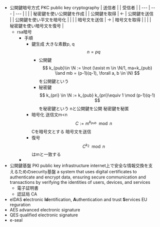 - 公開鍵暗号方式 PKC public key cryptography
    | 送信者 |  | 受信者 |
    | --- | --- | --- |
    |  |  | 秘密鍵を使い公開鍵を作成 |
    | 公開鍵を取得 | ← | 公開鍵を送信 |
    | 公開鍵を使い平文を暗号化 |  |  |
    | 暗号文を送信 | → | 暗号文を取得 |
    |  |  | 秘密鍵を使い暗号文を復号 |
    - rsa暗号
        - 手順
            - 鍵生成
                大きな素数p, q
                $$
                n=pq
                $$
                - 公開鍵
                    $$
                    k_{pub}\in \N := \lnot (\exist m \in \N/1, ma=k_{pub} \land mb = (p-1)(q-1), \forall a, b \in \N)
                    $$
                    を公開鍵という
                - 秘密鍵
                    $$
                    k_{pri} \in \N := k_{pub} k_{pri}\equiv 1 \mod (p-1)(q-1)
                    $$
                    を秘密鍵という
            nと公開鍵を公開
            秘密鍵を秘匿
            - 暗号化
                送信文m<n
                $$
                C := m^{k_{pub}} \mod n
                $$
                Cを暗号文とする
            暗号文を送信
            - 復号
                $$
                C^{k_2} \mod n
                $$
                はmと一致する
        - 
- 公開鍵基盤 PKI public key infrastructure
    internet上で安全な情報交換を支えるためのsecurity基盤
    a system that uses digital certificates to authenticate and encrypt data, ensuring secure communication and transactions by verifying the identities of users, devices, and services
    - 電子証明書
    - 認証局 CA
- eIDAS **e**lectronic **Id**entification, **A**uthentication and trust **S**ervices
    EU reguration
- AES advanced electronic signature
- QES qualified electronic signature
- e-seal